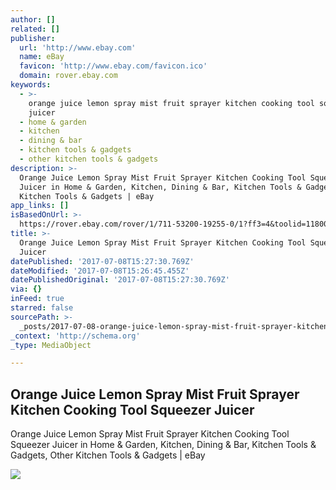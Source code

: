 ```yaml
---
author: []
related: []
publisher:
  url: 'http://www.ebay.com'
  name: eBay
  favicon: 'http://www.ebay.com/favicon.ico'
  domain: rover.ebay.com
keywords:
  - >-
    orange juice lemon spray mist fruit sprayer kitchen cooking tool squeezer
    juicer
  - home & garden
  - kitchen
  - dining & bar
  - kitchen tools & gadgets
  - other kitchen tools & gadgets
description: >-
  Orange Juice Lemon Spray Mist Fruit Sprayer Kitchen Cooking Tool Squeezer
  Juicer in Home & Garden, Kitchen, Dining & Bar, Kitchen Tools & Gadgets, Other
  Kitchen Tools & Gadgets | eBay
app_links: []
isBasedOnUrl: >-
  https://rover.ebay.com/rover/1/711-53200-19255-0/1?ff3=4&toolid=11800&pub=5575272753&campid=5338042010&mpre=http%3A%2F%2Fwww.ebay.com%2Fitm%2FOrange-Juice-Lemon-Spray-Mist-Fruit-Sprayer-Kitchen-Cooking-Tool-Squeezer-Juicer-%2F132248420814%3Fhash%3Ditem1eca9ec1ce%3Ag%3AQZkAAOSwbiFZWf72
title: >-
  Orange Juice Lemon Spray Mist Fruit Sprayer Kitchen Cooking Tool Squeezer
  Juicer
datePublished: '2017-07-08T15:27:30.769Z'
dateModified: '2017-07-08T15:26:45.455Z'
datePublishedOriginal: '2017-07-08T15:27:30.769Z'
via: {}
inFeed: true
starred: false
sourcePath: >-
  _posts/2017-07-08-orange-juice-lemon-spray-mist-fruit-sprayer-kitchen-cooking.md
_context: 'http://schema.org'
_type: MediaObject

---
```

<article style=""><h1>Orange Juice Lemon Spray Mist Fruit Sprayer Kitchen Cooking Tool Squeezer Juicer</h1><p>Orange Juice Lemon Spray Mist Fruit Sprayer Kitchen Cooking Tool Squeezer Juicer in Home &amp; Garden, Kitchen, Dining &amp; Bar, Kitchen Tools &amp; Gadgets, Other Kitchen Tools &amp; Gadgets | eBay</p><img src="http://thumbs1.ebaystatic.com/d/l225/m/mIfup2fIAojhj9LXPJL7qCw.jpg" /></article>